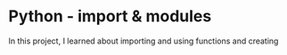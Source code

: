 # Python - import & modules

In this project, I learned about importing and using functions and creating

